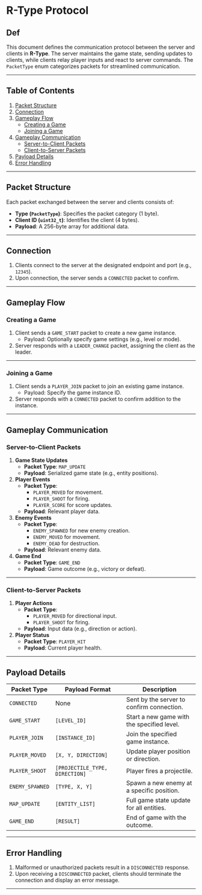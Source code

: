 # R-Type Protocol

## Def
This document defines the communication protocol between the server and clients in **R-Type**. The server maintains the game state, sending updates to clients, while clients relay player inputs and react to server commands. The `PacketType` enum categorizes packets for streamlined communication.

---

## Table of Contents
1. [Packet Structure](#packet-structure)
2. [Connection](#connection)
3. [Gameplay Flow](#gameplay-flow)
    - [Creating a Game](#creating-a-game)
    - [Joining a Game](#joining-a-game)
4. [Gameplay Communication](#gameplay-communication)
    - [Server-to-Client Packets](#server-to-client-packets)
    - [Client-to-Server Packets](#client-to-server-packets)
5. [Payload Details](#payload-details)
6. [Error Handling](#error-handling)

---

## Packet Structure
Each packet exchanged between the server and clients consists of:
- **Type (`PacketType`)**: Specifies the packet category (1 byte).
- **Client ID (`uint32_t`)**: Identifies the client (4 bytes).
- **Payload**: A 256-byte array for additional data.

---

## Connection
1. Clients connect to the server at the designated endpoint and port (e.g., `12345`).
2. Upon connection, the server sends a `CONNECTED` packet to confirm.

---

## Gameplay Flow

### Creating a Game
1. Client sends a `GAME_START` packet to create a new game instance.
   - Payload: Optionally specify game settings (e.g., level or mode).
2. Server responds with a `LEADER_CHANGE` packet, assigning the client as the leader.

---

### Joining a Game
1. Client sends a `PLAYER_JOIN` packet to join an existing game instance.
   - Payload: Specify the game instance ID.
2. Server responds with a `CONNECTED` packet to confirm addition to the instance.

---

## Gameplay Communication

### Server-to-Client Packets
1. **Game State Updates**
   - **Packet Type**: `MAP_UPDATE`
   - **Payload**: Serialized game state (e.g., entity positions).
2. **Player Events**
   - **Packet Type**:
     - `PLAYER_MOVED` for movement.
     - `PLAYER_SHOOT` for firing.
     - `PLAYER_SCORE` for score updates.
   - **Payload**: Relevant player data.
3. **Enemy Events**
   - **Packet Type**:
     - `ENEMY_SPAWNED` for new enemy creation.
     - `ENEMY_MOVED` for movement.
     - `ENEMY_DEAD` for destruction.
   - **Payload**: Relevant enemy data.
4. **Game End**
   - **Packet Type**: `GAME_END`
   - **Payload**: Game outcome (e.g., victory or defeat).

---

### Client-to-Server Packets
1. **Player Actions**
   - **Packet Type**:
     - `PLAYER_MOVED` for directional input.
     - `PLAYER_SHOOT` for firing.
   - **Payload**: Input data (e.g., direction or action).
2. **Player Status**
   - **Packet Type**: `PLAYER_HIT`
   - **Payload**: Current player health.

---

## Payload Details

| **Packet Type**      | **Payload Format**                                         | **Description**                                |
|-----------------------|-----------------------------------------------------------|------------------------------------------------|
| `CONNECTED`          | None                                                      | Sent by the server to confirm connection.      |
| `GAME_START`         | `[LEVEL_ID]`                                              | Start a new game with the specified level.     |
| `PLAYER_JOIN`        | `[INSTANCE_ID]`                                           | Join the specified game instance.             |
| `PLAYER_MOVED`       | `[X, Y, DIRECTION]`                                       | Update player position or direction.          |
| `PLAYER_SHOOT`       | `[PROJECTILE_TYPE, DIRECTION]`                            | Player fires a projectile.                    |
| `ENEMY_SPAWNED`      | `[TYPE, X, Y]`                                            | Spawn a new enemy at a specific position.      |
| `MAP_UPDATE`         | `[ENTITY_LIST]`                                           | Full game state update for all entities.       |
| `GAME_END`           | `[RESULT]`                                                | End of game with the outcome.                 |

---

## Error Handling
1. Malformed or unauthorized packets result in a `DISCONNECTED` response.
2. Upon receiving a `DISCONNECTED` packet, clients should terminate the connection and display an error message.

---
